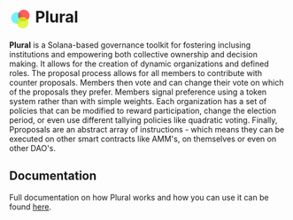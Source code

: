 # <a><img src="./docs/src/.vuepress/public/plural_logo.svg" height="40" valign="top" /></a> Plural

**Plural** is a Solana-based governance toolkit for fostering inclusing institutions and empowering both collective ownership and decision making. It allows for the creation of dynamic organizations and defined roles. The proposal process allows for all members to contribute with counter proposals. Members then vote and can change their vote on which of the proposals they prefer. Members signal preference using a token system rather than with simple weights. Each organization has a set of policies that can be modified to reward participation, change the election period, or even use different tallying policies like quadratic voting. Finally, Pproposals are an abstract array of instructions - which means they can be executed on other smart contracts like AMM's, on themselves or even on other DAO's.  

## Documentation

Full documentation on how Plural works and how you can use it can be found [here](https://cmwaters.github.io/plural).